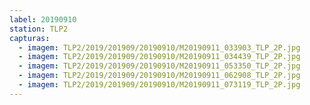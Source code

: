 ```yaml
---
label: 20190910
station: TLP2
capturas:
  - imagem: TLP2/2019/201909/20190910/M20190911_033903_TLP_2P.jpg
  - imagem: TLP2/2019/201909/20190910/M20190911_034439_TLP_2P.jpg
  - imagem: TLP2/2019/201909/20190910/M20190911_053350_TLP_2P.jpg
  - imagem: TLP2/2019/201909/20190910/M20190911_062908_TLP_2P.jpg
  - imagem: TLP2/2019/201909/20190910/M20190911_073119_TLP_2P.jpg
---
```

